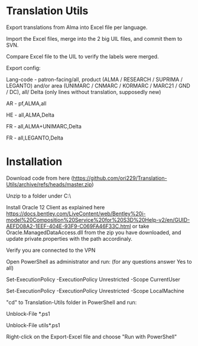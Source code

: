 # Translation Utils
 
Export translations from Alma into Excel file per language.

Import the Excel files, merge into the 2 big UIL files, and commit them to SVN.

Compare Excel file to the UIL to verify the labels were merged.

Export config:

Lang-code - patron-facing/all, product (ALMA / RESEARCH / SUPRIMA / LEGANTO) and/or area (UNIMARC / CNMARC / KORMARC / MARC21 / GND / DC), all/ Delta (only lines without translation, supposedly new)

AR - pf,ALMA,all

HE - all,ALMA,Delta

FR - all,ALMA+UNIMARC,Delta

FR - all,LEGANTO,Delta

# Installation

Download code from here (https://github.com/ori229/Translation-Utils/archive/refs/heads/master.zip)

Unzip to a folder under C:\

Install Oracle 12 Client as explained here
https://docs.bentley.com/LiveContent/web/Bentley%20i-model%20Composition%20Service%20for%20S3D%20Help-v2/en/GUID-AEFD08A2-1EEF-404E-93F9-C069FA46F33C.html
or take Oracle.ManagedDataAccess.dll from the zip you have downloaded, and update private.properties with the path accordinaly.

Verify you are connected to the VPN

Open PowerShell as administrator and run: (for any questions answer Yes to all)

Set-ExecutionPolicy -ExecutionPolicy Unrestricted -Scope CurrentUser

Set-ExecutionPolicy -ExecutionPolicy Unrestricted -Scope LocalMachine    


"cd" to Translation-Utils folder in PowerShell and run:

Unblock-File *.ps1

Unblock-File utils\*.ps1


Right-click on the Export-Excel file and choose "Run with PowerShell"
